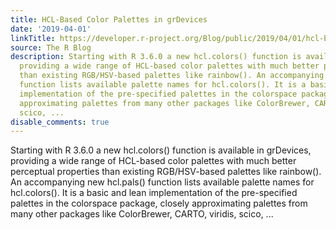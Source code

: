 ```yaml
---
title: HCL-Based Color Palettes in grDevices
date: '2019-04-01'
linkTitle: https://developer.r-project.org/Blog/public/2019/04/01/hcl-based-color-palettes-in-grdevices/
source: The R Blog
description: Starting with R 3.6.0 a new hcl.colors() function is available in grDevices,
  providing a wide range of HCL-based color palettes with much better perceptual properties
  than existing RGB/HSV-based palettes like rainbow(). An accompanying new hcl.pals()
  function lists available palette names for hcl.colors(). It is a basic and lean
  implementation of the pre-specified palettes in the colorspace package, closely
  approximating palettes from many other packages like ColorBrewer, CARTO, viridis,
  scico, ...
disable_comments: true
---
```

Starting with R 3.6.0 a new hcl.colors() function is available in grDevices, providing a wide range of HCL-based color palettes with much better perceptual properties than existing RGB/HSV-based palettes like rainbow(). An accompanying new hcl.pals() function lists available palette names for hcl.colors(). It is a basic and lean implementation of the pre-specified palettes in the colorspace package, closely approximating palettes from many other packages like ColorBrewer, CARTO, viridis, scico, ...